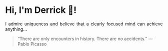 # Hi, I'm Derrick 👋!
<p align="justify">I admire uniqueness and believe that a clearly focused mind can achieve anything...</p> 
<!-- #quote-start -->
<blockquote>&ldquo;There are only encounters in history. There are no accidents.&rdquo; &mdash; <footer>Pablo Picasso</footer></blockquote>
<!-- #quote-end -->

